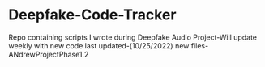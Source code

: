 # Deepfake-Code-Tracker
Repo containing scripts I wrote during Deepfake Audio Project-Will update weekly with new code 
last updated-(10/25/2022)
new files-ANdrewProjectPhase1.2
